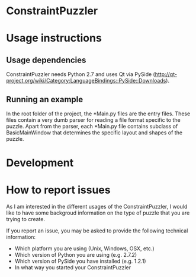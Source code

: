 ConstraintPuzzler
=================

Usage instructions
=================

## Usage dependencies
ConstraintPuzzler needs Python 2.7 and uses Qt via PySide (http://qt-project.org/wiki/Category:LanguageBindings::PySide::Downloads).

## Running an example
In the root folder of the project, the *Main.py files are the entry files. These files contain a very dumb parser for reading a file format specific to the puzzle. Apart from the parser, each *Main.py file contains subclass of BasicMainWindow that determines the specific layout and shapes of the puzzle.

Development
==================

How to report issues
==================
As I am interested in the different usages of the ConstraintPuzzler, I would like to have some backgroud information on the type of puzzle that you are trying to create.

If you report an issue, you may be asked to provide the following technical information:

- Which platform you are using (Unix, Windows, OSX, etc.)
- Which version of Python you are using (e.g. 2.7.2)
- Which version of PySide you have installed (e.g. 1.2.1)
- In what way you started your ConstraintPuzzler